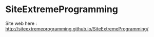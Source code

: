 # SiteExtremeProgramming
Site web here : http://siteextremeprogramming.github.io/SiteExtremeProgramming/
